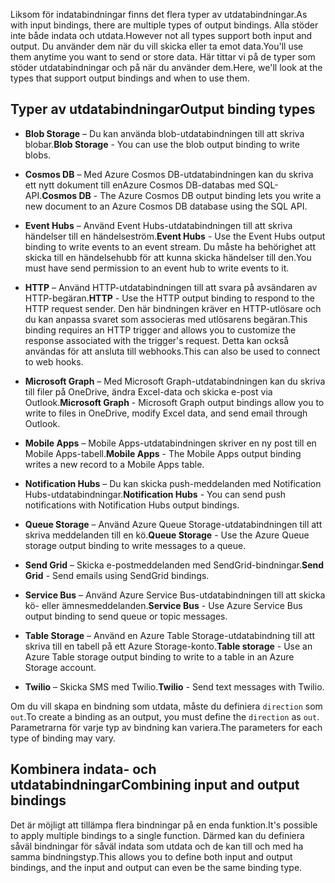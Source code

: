 <span data-ttu-id="79aa8-101">Liksom för indatabindningar finns det flera typer av utdatabindningar.</span><span class="sxs-lookup"><span data-stu-id="79aa8-101">As with input bindings, there are multiple types of output bindings.</span></span> <span data-ttu-id="79aa8-102">Alla stöder inte både indata och utdata.</span><span class="sxs-lookup"><span data-stu-id="79aa8-102">However not all types support both input and output.</span></span> <span data-ttu-id="79aa8-103">Du använder dem när du vill skicka eller ta emot data.</span><span class="sxs-lookup"><span data-stu-id="79aa8-103">You'll use them anytime you want to send or store data.</span></span> <span data-ttu-id="79aa8-104">Här tittar vi på de typer som stöder utdatabindningar och på när du använder dem.</span><span class="sxs-lookup"><span data-stu-id="79aa8-104">Here, we'll look at the types that support output bindings and when to use them.</span></span>

## <a name="output-binding-types"></a><span data-ttu-id="79aa8-105">Typer av utdatabindningar</span><span class="sxs-lookup"><span data-stu-id="79aa8-105">Output binding types</span></span>

- <span data-ttu-id="79aa8-106">**Blob Storage** – Du kan använda blob-utdatabindningen till att skriva blobar.</span><span class="sxs-lookup"><span data-stu-id="79aa8-106">**Blob Storage** - You can use the blob output binding to write blobs.</span></span>

- <span data-ttu-id="79aa8-107">**Cosmos DB** – Med Azure Cosmos DB-utdatabindningen kan du skriva ett nytt dokument till enAzure Cosmos DB-databas med SQL-API.</span><span class="sxs-lookup"><span data-stu-id="79aa8-107">**Cosmos DB** - The Azure Cosmos DB output binding lets you write a new document to an Azure Cosmos DB database using the SQL API.</span></span>

- <span data-ttu-id="79aa8-108">**Event Hubs** – Använd Event Hubs-utdatabindningen till att skriva händelser till en händelseström.</span><span class="sxs-lookup"><span data-stu-id="79aa8-108">**Event Hubs** - Use the Event Hubs output binding to write events to an event stream.</span></span> <span data-ttu-id="79aa8-109">Du måste ha behörighet att skicka till en händelsehubb för att kunna skicka händelser till den.</span><span class="sxs-lookup"><span data-stu-id="79aa8-109">You must have send permission to an event hub to write events to it.</span></span>

- <span data-ttu-id="79aa8-110">**HTTP** – Använd HTTP-utdatabindningen till att svara på avsändaren av HTTP-begäran.</span><span class="sxs-lookup"><span data-stu-id="79aa8-110">**HTTP** - Use the HTTP output binding to respond to the HTTP request sender.</span></span> <span data-ttu-id="79aa8-111">Den här bindningen kräver en HTTP-utlösare och du kan anpassa svaret som associeras med utlösarens begäran.</span><span class="sxs-lookup"><span data-stu-id="79aa8-111">This binding requires an HTTP trigger and allows you to customize the response associated with the trigger's request.</span></span> <span data-ttu-id="79aa8-112">Detta kan också användas för att ansluta till webhooks.</span><span class="sxs-lookup"><span data-stu-id="79aa8-112">This can also be used to connect to web hooks.</span></span>

- <span data-ttu-id="79aa8-113">**Microsoft Graph** – Med Microsoft Graph-utdatabindningen kan du skriva till filer på OneDrive, ändra Excel-data och skicka e-post via Outlook.</span><span class="sxs-lookup"><span data-stu-id="79aa8-113">**Microsoft Graph** - Microsoft Graph output bindings allow you to write to files in OneDrive, modify Excel data, and send email through Outlook.</span></span>

- <span data-ttu-id="79aa8-114">**Mobile Apps** – Mobile Apps-utdatabindningen skriver en ny post till en Mobile Apps-tabell.</span><span class="sxs-lookup"><span data-stu-id="79aa8-114">**Mobile Apps** - The Mobile Apps output binding writes a new record to a Mobile Apps table.</span></span>

- <span data-ttu-id="79aa8-115">**Notification Hubs** – Du kan skicka push-meddelanden med Notification Hubs-utdatabindningar.</span><span class="sxs-lookup"><span data-stu-id="79aa8-115">**Notification Hubs** - You can send push notifications with Notification Hubs output bindings.</span></span>

- <span data-ttu-id="79aa8-116">**Queue Storage** – Använd Azure Queue Storage-utdatabindningen till att skriva meddelanden till en kö.</span><span class="sxs-lookup"><span data-stu-id="79aa8-116">**Queue Storage** - Use the Azure Queue storage output binding to write messages to a queue.</span></span>

- <span data-ttu-id="79aa8-117">**Send Grid** – Skicka e-postmeddelanden med SendGrid-bindningar.</span><span class="sxs-lookup"><span data-stu-id="79aa8-117">**Send Grid** - Send emails using SendGrid bindings.</span></span>

- <span data-ttu-id="79aa8-118">**Service Bus** – Använd Azure Service Bus-utdatabindningen till att skicka kö- eller ämnesmeddelanden.</span><span class="sxs-lookup"><span data-stu-id="79aa8-118">**Service Bus** - Use Azure Service Bus output binding to send queue or topic messages.</span></span>

- <span data-ttu-id="79aa8-119">**Table Storage** – Använd en Azure Table Storage-utdatabindning till att skriva till en tabell på ett Azure Storage-konto.</span><span class="sxs-lookup"><span data-stu-id="79aa8-119">**Table storage** - Use an Azure Table storage output binding to write to a table in an Azure Storage account.</span></span>

- <span data-ttu-id="79aa8-120">**Twilio** – Skicka SMS med Twilio.</span><span class="sxs-lookup"><span data-stu-id="79aa8-120">**Twilio** - Send text messages with Twilio.</span></span>

<span data-ttu-id="79aa8-121">Om du vill skapa en bindning som utdata, måste du definiera `direction` som `out`.</span><span class="sxs-lookup"><span data-stu-id="79aa8-121">To create a binding as an output, you must define the `direction` as `out`.</span></span> <span data-ttu-id="79aa8-122">Parametrarna för varje typ av bindning kan variera.</span><span class="sxs-lookup"><span data-stu-id="79aa8-122">The parameters for each type of binding may vary.</span></span>

## <a name="combining-input-and-output-bindings"></a><span data-ttu-id="79aa8-123">Kombinera indata- och utdatabindningar</span><span class="sxs-lookup"><span data-stu-id="79aa8-123">Combining input and output bindings</span></span> 

<span data-ttu-id="79aa8-124">Det är möjligt att tillämpa flera bindningar på en enda funktion.</span><span class="sxs-lookup"><span data-stu-id="79aa8-124">It's possible to apply multiple bindings to a single function.</span></span> <span data-ttu-id="79aa8-125">Därmed kan du definiera såväl bindningar för såväl indata som utdata och de kan till och med ha samma bindningstyp.</span><span class="sxs-lookup"><span data-stu-id="79aa8-125">This allows you to define both input and output bindings, and the input and output can even be the same binding type.</span></span>